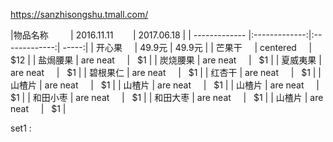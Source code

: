 https://sanzhisongshu.tmall.com/
 
 
|物品名称         |  2016.11.11        | 2017.06.18  |
| ------------- |:-------------:|:-------------:| -----:|
| 开心果      | 49.9元 | 49.9元 |
| 芒果干      | centered      |   $12 |
| 盐焗腰果 | are neat      |    $1 |
| 炭烧腰果 | are neat      |    $1 |
| 夏威夷果 | are neat      |    $1 |
| 碧根果仁 | are neat      |    $1 |
| 红杏干 | are neat      |    $1 |
| 山楂片 | are neat      |    $1 |
| 山楂片 | are neat      |    $1 |
| 山楂片 | are neat      |    $1 |
| 和田小枣 | are neat      |    $1 |
| 和田大枣 | are neat      |    $1 |
| 山楂片 | are neat      |    $1 |
  
set1 : 
